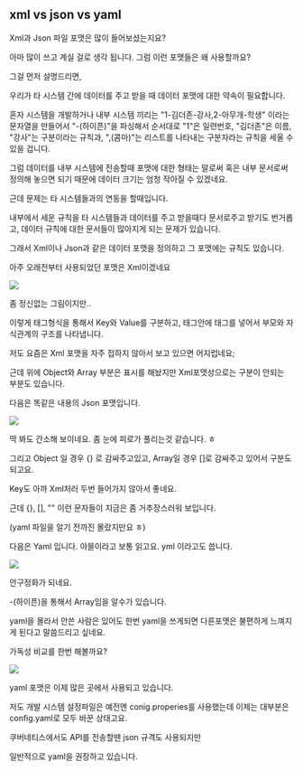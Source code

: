 ## xml vs json vs yaml

Xml과 Json 파일 포맷은 많이 들어보셨는지요?

아마 많이 쓰고 계실 걸로 생각 됩니다. 그럼 이런 포맷들은 왜 사용할까요?

그걸 먼저 설명드리면, 

우리가 타 시스템 간에 데이터를 주고 받을 때 데이터 포맷에 대한 약속이 필요합니다. 

혼자 시스템을 개발하거나 내부 시스템 끼리는 "1-김더존-강사,2-아무개-학생" 이라는 문자열을 만들어서 "-(하이픈)"을 파싱해서 순서대로 "1"은 일련번호, "김더존"은 이름, "강사"는 구분이라는 규칙과, ",(콤마)"는 리스트를 나타내는 구분자라는 규칙을 세울 수 있을 겁니다.

그럼 데이터를 내부 시스템에 전송할때 포맷에 대한 형태는 말로써 혹은 내부 문서로써 정의해 놓으면 되기 때문에 데이터 크기는 엄청 작아질 수 있겠네요.

근데 문제는 타 시스템들과의 연동을 할때입니다.

내부에서 세운 규칙을 타 시스템들과 데이터를 주고 받을때다 문서로주고 받기도 번거롭고, 데이터 규칙에 대한 문서들이 많아지게 되는 문제가 있습니다.

그래서 Xml이나 Json과 같은 데이터 포맷을 정의하고 그 포맷에는 규칙도 있습니다. 

아주 오래전부터 사용되었던 포맷은 Xml이겠네요

<img src="https://github.com/dhcho/document/blob/main/images/yaml/xml.jpg"/>

좀 정신없는 그림이지만..

이렇게 태그형식을 통해서 Key와 Value를 구분하고, 태그안에 태그를 넣어서 부모와 자식관계의 구조를 나타냅니다.

저도 요즘은 Xml 포맷을 자주 접하지 않아서 보고 있으면 어지럽네요;

근데 위에 Object와 Array 부분은 표시를 해놨지만 Xml포맷상으로는 구분이 안되는 부분도 있습니다.

다음은 똑같은 내용의 Json 포맷입니다.

<img src="https://github.com/dhcho/document/blob/main/images/yaml/json.jpg"/>

딱 봐도 간소해 보이네요. 좀 눈에 피로가 풀리는것 같습니다. ㅎ

그리고 Object 일 경우 {} 로 감싸주고있고, Array일 경우 []로 감싸주고 있어서 구분도 되고요.

Key도 아까 Xml처러 두번 들어가지 않아서 좋네요.

근데 {}, [], "" 이런 문자들이 지금은 좀 거추장스러워 보입니다.

(yaml 파일을 알기 전까진 몰랐지만요 ㅎ)

다음은 Yaml 입니다. 야믈이라고 보통 읽고요. yml 이라고도 씁니다.

<img src="https://github.com/dhcho/document/blob/main/images/yaml/yaml.jpg"/>

안구정화가 되네요. 

-(하이픈)을 통해서 Array임을 알수가 있습니다.

yaml을 몰라서 안쓴 사람은 있어도 한번 yaml을 쓰게되면 다른포맷은 불편하게 느껴지게 된다고 말씀드리고 싶네요.

가독성 비교를 한번 해볼까요?

<img src="https://github.com/dhcho/document/blob/main/images/yaml/yaml%20%EB%B9%84%EA%B5%90.jpg"/>

yaml 포맷은 이제 많은 곳에서 사용되고 있습니다. 

저도 개발 시스템 설정파일은 예전엔 conig.properies를 사용했는데 이제는 대부분은 config.yaml로 모두 바꾼 상태고요.

쿠버네티스에서도 API를 전송할땐 json 규격도 사용되지만

일반적으로 yaml을 권장하고 있습니다.
